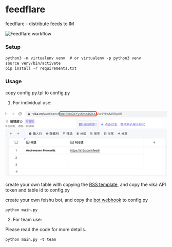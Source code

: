 # feedflare

feedflare - distribute feeds to IM

![Feedflare workflow](http://processon.com/chart_image/6225bcc87d9c0836f902f34c.png "Feedflare workflow")

### Setup

```shell script
python3 -m virtualenv venv  # or virtualenv -p python3 venv
source venv/bin/activate
pip install -r requirements.txt
```

### Usage

copy config.py.tpl to config.py

1. For individual use:

![rss table](rss_table.png)

create your own table with copying the [RSS template](https://vika.cn/share/shrRC6kNJicmrBXPsLu5q), and copy the vika API token and table id to config.py

create your own feishu bot, and copy the [bot webhook](https://open.feishu.cn/open-apis/bot/v2/hook/xxx) to config.py

```shell
python main.py
```

2. For team use:

Please read the code for more details.

```shell
python main.py -t team
```
